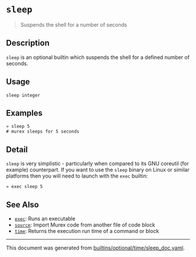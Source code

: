 # `sleep`

> Suspends the shell for a number of seconds

## Description

`sleep` is an optional builtin which suspends the shell for a defined number
of seconds.

## Usage

```
sleep integer
```

## Examples

```
» sleep 5
# murex sleeps for 5 seconds
```

## Detail

`sleep` is very simplistic - particularly when compared to its GNU coreutil
(for example) counterpart. If you want to use the `sleep` binary on Linux
or similar platforms then you will need to launch with the `exec` builtin:

```
» exec sleep 5
```

## See Also

* [`exec`](../commands/exec.md):
  Runs an executable
* [`source`](../commands/source.md):
  Import Murex code from another file of code block
* [`time`](../commands/time.md):
  Returns the execution run time of a command or block

<hr/>

This document was generated from [builtins/optional/time/sleep_doc.yaml](https://github.com/lmorg/murex/blob/master/builtins/optional/time/sleep_doc.yaml).